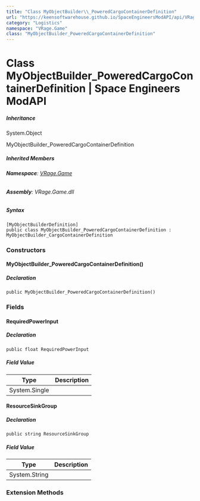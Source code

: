 ```yaml
---
title: "Class MyObjectBuilder\\_PoweredCargoContainerDefinition"
url: "https://keensoftwarehouse.github.io/SpaceEngineersModAPI/api/VRage.Game.MyObjectBuilder_PoweredCargoContainerDefinition.html"
category: "Logistics"
namespace: "VRage.Game"
class: "MyObjectBuilder_PoweredCargoContainerDefinition"
---
```


# Class MyObjectBuilder\_PoweredCargoContainerDefinition | Space Engineers ModAPI

##### Inheritance

System.Object

MyObjectBuilder\_PoweredCargoContainerDefinition

##### Inherited Members

###### **Namespace**: [VRage.Game](https://keensoftwarehouse.github.io/SpaceEngineersModAPI/api/VRage.Game.html)

###### **Assembly**: VRage.Game.dll

##### Syntax

```
[MyObjectBuilderDefinition]
public class MyObjectBuilder_PoweredCargoContainerDefinition : MyObjectBuilder_CargoContainerDefinition
```

### Constructors

#### MyObjectBuilder\_PoweredCargoContainerDefinition()

##### Declaration

```
public MyObjectBuilder_PoweredCargoContainerDefinition()
```

### Fields

#### RequiredPowerInput

##### Declaration

```
public float RequiredPowerInput
```

##### Field Value

| Type | Description |
| --- | --- |
| System.Single |     |

#### ResourceSinkGroup

##### Declaration

```
public string ResourceSinkGroup
```

##### Field Value

| Type | Description |
| --- | --- |
| System.String |     |

### Extension Methods